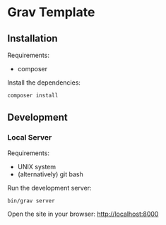# Grav Template

## Installation

Requirements:
- composer

Install the dependencies:
```sh
composer install
```

## Development

### Local Server

Requirements:
- UNIX system
- (alternatively) git bash

Run the development server:
```sh
bin/grav server
```

Open the site in your browser: <http://localhost:8000>
